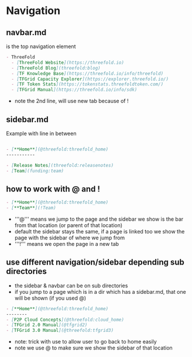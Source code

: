# Navigation

## navbar.md

is the top navigation element

```markdown
- ThreeFold
  - [ThreeFold Website](https://threefold.io)
  - [ThreeFold Blog](threefold:blog)
  - [TF Knowledge Base](https://threefold.io/info/threefold)
  - [TFGrid Capacity Explorer](https://explorer.threefold.io/)
  - [TF Token Stats](https://tokenstats.threefoldtoken.com/)
  - [TFGrid Manual](https://threefold.io/info/sdk)

```

- note the 2nd line, will use new tab because of !

## sidebar.md

Example with line in between

```markdown

- [**Home**](@threefold:threefold_home)
-----------

- [Release Notes](threefold:releasenotes)
- [Team](funding:team)

```

## how to work with @ and !

```markdown
- [**Home**](@threefold:threefold_home)
- [**Team**](!Team)
```

- '''@''' means we jump to the page and the sidebar we show is the bar from that location (or parent of that location)
- default the sidebar stays the same, if a page is linked too we show the page with the sidebar of where we jump from
- '''!''' means we open the page in a new tab

## use different navigation/sidebar depending sub directories

- the sidebar & navbar can be on sub directories
- if you jump to a page which is in  a dir which has a sidebar.md, that one will be shown (if you used @)


```markdown
- [**Home**](@threefold:threefold_home)
--------
- [P2P Cloud Concepts](@threefold:cloud_home)
- [TFGrid 2.0 Manual](@tfgrid2)
- [TFGrid 3.0 Manual](@threefold:tfgrid3)
```

- note: trick with use to allow user to go back to home easily
- note we use @ to make sure we show the sidebar of that location


